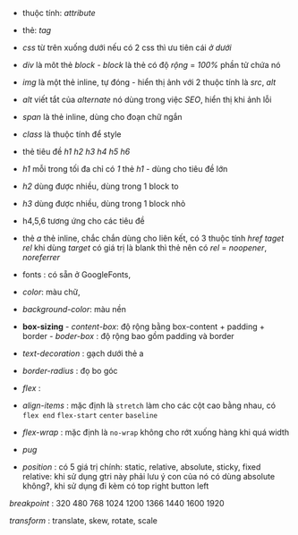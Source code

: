 - thuộc tính: _attribute_
- thẻ: _tag_
- _css_ từ trên xuống dưới nếu có 2 css thì ưu tiên cái _ở dưới_
- _div_ là môt thẻ _block_ - _block_ là thẻ có độ _rộng_ = _100%_ phần tử chứa nó
- _img_ là một thẻ inline, tự đóng - hiển thị ảnh với 2 thuộc tính là _src_, _alt_
- _alt_ viết tắt của _alternate_ nó dùng trong việc _SEO_, hiển thị khi ảnh lỗi
- _span_ là thẻ inline, dùng cho đoạn chữ ngắn
- _class_ là thuộc tính để style
- thẻ tiêu đề _h1 h2 h3 h4 h5 h6_
- _h1_ mỗi trong tối đa chỉ có _1_ thẻ _h1_ - dùng cho tiêu đề lớn
- _h2_ dùng được nhiều, dùng trong 1 block to
- _h3_ dùng được nhiều, dùng trong 1 block nhỏ
- h4,5,6 tương ứng cho các tiêu đề
- thẻ _a_ thẻ inline, chắc chắn dùng cho liên kết, có 3 thuộc tính _href_ _taget_ _rel_
      khi dùng _target_ có giá trị là blank thì thẻ nên có _rel_ = _noopener_, _noreferrer_
- fonts : có sẵn ở GoogleFonts, 
- _color_: màu chữ,
- _background-color_: màu nền


- **box-sizing**
      - _content-box_: độ rộng bằng box-content + padding + border
      - _boder-box_ : độ rộng bao gồm padding và border

- _text-decoration_ : gạch dưới thẻ a
- _border-radius_ : đọ bo góc
- _flex_ : 
- _align-items_ : mặc định là `stretch` làm cho các cột cao bằng nhau, có `flex end`     `flex-start` `center` `baseline`
- _flex-wrap_ : mặc định là `no-wrap` không cho rớt xuống hàng khi quá width
- _pug_
- _position_ : có 5 giá trị chính: static, relative, absolute, sticky, fixed
      relative: khi sử dụng gtri này phải lưu ý con của nó có dùng absolute không?, khi sử dụng đi kèm có top right button left

_breakpoint_ : 320 480 768 1024 1200 1366 1440 1600 1920

_transform_ : translate, skew, rotate, scale